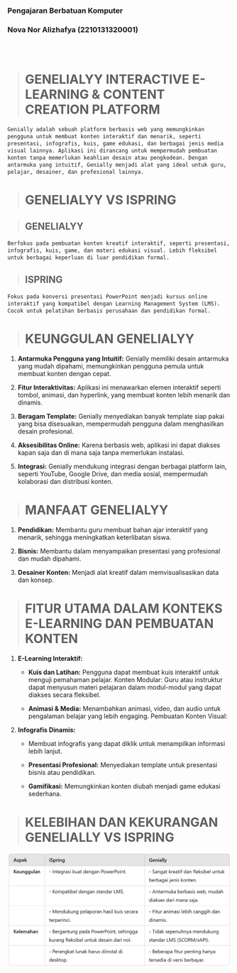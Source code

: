 ### Pengajaran Berbatuan Komputer 
### Nova Nor Alizhafya (2210131320001)

##
<br>

># GENELIALYY INTERACTIVE E-LEARNING & CONTENT CREATION PLATFORM

    Genially adalah sebuah platform berbasis web yang memungkinkan pengguna untuk membuat konten interaktif dan menarik, seperti presentasi, infografis, kuis, game edukasi, dan berbagai jenis media visual lainnya. Aplikasi ini dirancang untuk mempermudah pembuatan konten tanpa memerlukan keahlian desain atau pengkodean. Dengan antarmuka yang intuitif, Genially menjadi alat yang ideal untuk guru, pelajar, desainer, dan profesional lainnya.


##

># GENELIALYY VS ISPRING

>## GENELIALYY
    Berfokus pada pembuatan konten kreatif interaktif, seperti presentasi, infografis, kuis, game, dan materi edukasi visual. Lebih fleksibel untuk berbagai keperluan di luar pendidikan formal.

>## ISPRING
    Fokus pada konversi presentasi PowerPoint menjadi kursus online interaktif yang kompatibel dengan Learning Management System (LMS). Cocok untuk pelatihan berbasis perusahaan dan pendidikan formal.



##

># KEUNGGULAN GENELIALYY 

1. **Antarmuka Pengguna yang Intuitif:** Genially memiliki desain antarmuka yang mudah dipahami, memungkinkan pengguna pemula untuk membuat konten dengan cepat.

2. **Fitur Interaktivitas:** Aplikasi ini menawarkan elemen interaktif seperti tombol, animasi, dan hyperlink, yang membuat konten lebih menarik dan dinamis.

3. **Beragam Template:** Genially menyediakan banyak template siap pakai yang bisa disesuaikan, mempermudah pengguna dalam menghasilkan desain profesional.

4. **Aksesibilitas Online:** Karena berbasis web, aplikasi ini dapat diakses kapan saja dan di mana saja tanpa memerlukan instalasi.

5. **Integrasi:** Genially mendukung integrasi dengan berbagai platform lain, seperti YouTube, Google Drive, dan media sosial, mempermudah kolaborasi dan distribusi konten.


##

># MANFAAT GENELIALYY 

1. **Pendidikan:** Membantu guru membuat bahan ajar interaktif yang menarik, sehingga meningkatkan keterlibatan siswa.

2. **Bisnis:** Membantu dalam menyampaikan presentasi yang profesional dan mudah dipahami.

3. **Desainer Konten:** Menjadi alat kreatif dalam memvisualisasikan data dan konsep.


##

># FITUR UTAMA DALAM KONTEKS E-LEARNING DAN PEMBUATAN KONTEN

1. **E-Learning Interaktif:**
    - **Kuis dan Latihan:** Pengguna dapat membuat kuis interaktif untuk menguji pemahaman pelajar.
Konten Modular: Guru atau instruktur dapat menyusun materi pelajaran dalam modul-modul yang dapat diakses secara fleksibel. 

    - **Animasi & Media:** Menambahkan animasi, video, dan audio untuk pengalaman belajar yang lebih engaging.
Pembuatan Konten Visual:

2. **Infografis Dinamis:** 
    - Membuat infografis yang dapat diklik untuk menampilkan informasi lebih lanjut.

    - **Presentasi Profesional:** Menyediakan template untuk presentasi bisnis atau pendidikan.

    - **Gamifikasi:** Memungkinkan konten diubah menjadi game edukasi sederhana.

##

># KELEBIHAN DAN KEKURANGAN GENELIALLY VS ISPRING

![Fitur Google Classroom](1.png)
